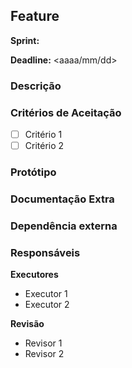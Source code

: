 ## Feature
<!-- adicione o nome da feature -->
<!-- preferencialmente especifique a sprint e a deadline -->
**Sprint:** 

**Deadline:** <aaaa/mm/dd>
### Descrição
<!-- Descrição geral da funcionalidade -->

### Critérios de Aceitação
<!-- Definir condições obrigatórias para aceitar a feature -->
- [ ] Critério 1
- [ ] Critério 2

### Protótipo
<!-- Imagens do protótipo caso existam, senão comentar essa seção -->

### Documentação Extra
<!-- PDFs, docx, bpm, fluxos e outros, se existirem, senão comentar essa seção -->

### Dependência externa
<!-- caso a feature dependa de alguma outra feature, ou de alguma atua- -->
<!-- lização no banco de dados, ou de um bugfix, descreva aqui -->
<!-- link para a dependência externa (ex: issue #<numero-da-issue>) -->

### Responsáveis
<!-- definir quem vai fazer a issue e quem vai revisar o merge request -->

**Executores**
- Executor 1
- Executor 2

**Revisão**
- Revisor 1
- Revisor 2
